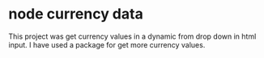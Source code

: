 # node currency data


This project was get currency values in a dynamic from drop down in html input.
I have used a package for get more currency values.
